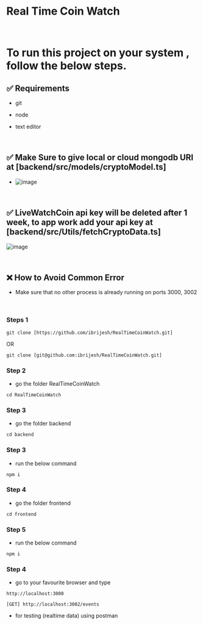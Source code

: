 # Real Time Coin Watch

<br>


# To run this project on your system , follow the below steps.

## ✅ Requirements

- git
- node
- text editor

  <br>

## ✅ Make Sure to give local or cloud mongodb URI at [backend/src/models/cryptoModel.ts]
- ![image](https://github.com/user-attachments/assets/d4eb1b38-0659-458d-bdf1-2da11ff21233)

  <br>

## ✅ LiveWatchCoin api key will be deleted after 1 week, to app work add your api key at [backend/src/Utils/fetchCryptoData.ts]
![image](https://github.com/user-attachments/assets/4a9ba496-7fae-42c7-9d4b-c10a7d45b814)


  <br>

## ❌ How to Avoid  Common Error  
- Make sure that  no other  process is already running on ports 3000, 3002

  <br>

### Steps 1
```
git clone [https://github.com/ibrijesh/RealTimeCoinWatch.git]
```

 OR

```
git clone [git@github.com:ibrijesh/RealTimeCoinWatch.git]
```

### Step 2
- go the folder RealTimeCoinWatch
``` 
cd RealTimeCoinWatch
```

### Step 3
- go the folder backend
``` 
cd backend
```

### Step 3
- run the below command
``` 
npm i
```


### Step 4
- go the folder frontend
``` 
cd frontend
```

### Step 5
- run the below command
``` 
npm i
```


### Step 4
- go to your favourite browser and  type
```
http://localhost:3000    
```
```
[GET] http://localhost:3002/events      
```

- for testing (realtime data) using postman 
<br>
<br>


